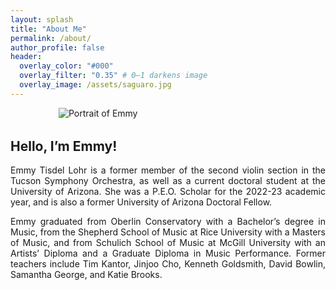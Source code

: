 ```yaml
---
layout: splash
title: "About Me"
permalink: /about/
author_profile: false
header:
  overlay_color: "#000"
  overlay_filter: "0.35" # 0–1 darkens image
  overlay_image: /assets/saguaro.jpg
---
```


<img src="/assets/Juan Quartet-062.JPEG" alt="Portrait of Emmy" style="max-width:350px; display:block; margin:0 auto 2rem;">

<div class="about-text-narrow" style="text-align: justify;">
  <h2>Hello, I’m Emmy!</h2>
  <p>
      Emmy Tisdel Lohr is a former member of the second violin section in the Tucson Symphony Orchestra, as well as a current doctoral student at the University of Arizona. She was a P.E.O. Scholar for the 2022-23 academic year, and is also a former University of Arizona Doctoral Fellow.
    </p>
  <p>
      Emmy graduated from Oberlin Conservatory with a Bachelor’s degree in Music, from the Shepherd School of Music at Rice University with a Masters of Music, and from Schulich School of Music at McGill University with an Artists’ Diploma and a Graduate Diploma in Music Performance. Former teachers include Tim Kantor, Jinjoo Cho, Kenneth Goldsmith, David Bowlin, Samantha George, and Katie Brooks. 
    </p>
</div> 

<!-- # Hello, I'm Emmy! -->
<!-- 
Emmy Tisdel Lohr is a former member of the second violin section in the Tucson Symphony Orchestra, as well as a current doctoral student at the University of Arizona. She was a P.E.O. Scholar for the 2022-23 academic year, and is also a former University of Arizona Doctoral Fellow.  Emmy graduated from Oberlin Conservatory with a Bachelor’s degree in Music, from the Shepherd School of Music at Rice University with a Masters of Music, and from Schulich School of Music at McGill University with an Artists’ Diploma and a Graduate Diploma in Music Performance. Former teachers include Tim Kantor, Jinjoo Cho, Kenneth Goldsmith, David Bowlin, Samantha George, and Katie Brooks.  -->
